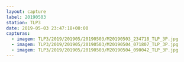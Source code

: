 ```yaml
---
layout: capture
label: 20190503
station: TLP3
date: 2019-05-03 23:47:18+00:00
capturas:
  - imagem: TLP3/2019/201905/20190503/M20190503_234718_TLP_3P.jpg
  - imagem: TLP3/2019/201905/20190503/M20190504_071807_TLP_3P.jpg
  - imagem: TLP3/2019/201905/20190503/M20190504_090042_TLP_3P.jpg
---
```

